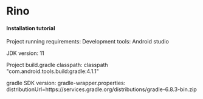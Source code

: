 # Rino

#### Installation tutorial

Project running requirements:
Development tools: Android studio

JDK version: 11

Project build.gradle classpath: classpath "com.android.tools.build:gradle:4.1.1"

gradle SDK version:
     gradle-wrapper.properties:
         distributionUrl=https\://services.gradle.org/distributions/gradle-6.8.3-bin.zip
